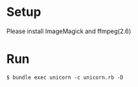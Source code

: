 # Setup

Please install ImageMagick and ffmpeg(2.6)

# Run

```
$ bundle exec unicorn -c unicorn.rb -D
```
